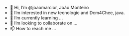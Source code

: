 - 👋 Hi, I’m @joaomarcior, João Monteiro  
- 👀 I’m interested in new tecnologic and Dcm4Chee, java.
- 🌱 I’m currently learning ...
- 💞️ I’m looking to collaborate on ...
- 📫 How to reach me ...

<!---
joaomarcior/joaomarcior is a ✨ special ✨ repository because its `README.md` (this file) appears on your GitHub profile.
You can click the Preview link to take a look at your changes.
--->
